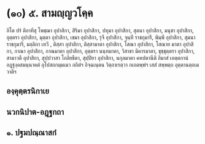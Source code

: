<h1>(๑๐) ๕. สามญฺญวโคฺค</h1>
<p> อิโต  ปรํ ติอาทีสุ โพชฺฌา อุปาสิกา, สิริมา อุปาสิกา, ปทุมา อุปาสิกา, สุตนา อุปาสิกา, มนุชา อุปาสิกา, อุตฺตรา อุปาสิกา, มุตฺตา อุปาสิกา, เขมา อุปาสิกา, รุจี อุปาสิกา, จุนฺที ราชกุมารี, พิมฺพี อุปาสิกา, สุมนา ราชกุมารี, มลฺลิกา เทวี , ติสฺสา อุปาสิกา, ติสฺสามาตา อุปาสิกา, โสณา อุปาสิกา, โสณาย มาตา อุปาสิกา, กาณา อุปาสิกา, กาณมาตา อุปาสิกา, อุตฺตรา นนฺทมาตา, วิสาขา มิคารมาตา, ขุชฺชุตฺตรา อุปาสิกา, สามาวตี อุปาสิกา, สุปฺปวาสา โกลิยธีตา, สุปฺปิยา อุปาสิกา, นกุลมาตา คหปตานีติ อิมาสํ เอตฺตกานํ อฎฺฐงฺคสมนฺนาคตํ อุโปสถกมฺมเมว กถิตํฯ อิจฺฉเนฺตน วิตฺถาเรตฺวา กเถตพฺพํฯ เสสํ สพฺพตฺถ อุตฺตานตฺถเมวาติฯ</p>

</p>

</p>

</p>


<h2>องฺคุตฺตรนิกาเย</h2>
<h2>นวกนิปาต-อฎฺฐกถา</h2>
<h2>๑. ปฐมปณฺณาสกํ</h2>